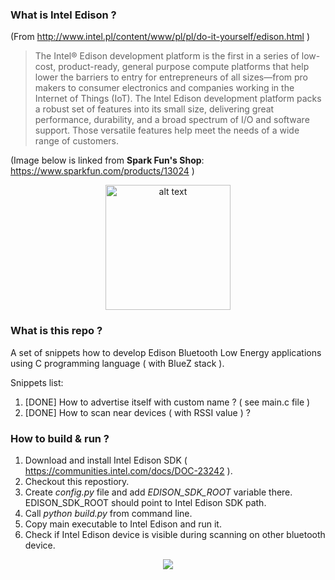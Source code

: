 ### What is Intel Edison ?
(From http://www.intel.pl/content/www/pl/pl/do-it-yourself/edison.html )
>The Intel® Edison development platform is the first in a series of low-cost, product-ready, general purpose compute platforms that help lower the barriers to entry for entrepreneurs of all sizes—from pro makers to consumer electronics and companies working in the Internet of Things (IoT). The Intel Edison development platform packs a robust set of features into its small size, delivering great performance, durability, and a broad spectrum of I/O and software support. Those versatile features help meet the needs of a wide range of customers.

(Image below is linked from **Spark Fun's Shop**: https://www.sparkfun.com/products/13024 )
<div align="center"><img src="https://cdn.sparkfun.com//assets/parts/1/0/0/1/0/13024-01.jpg" alt="alt text" width="200px"/></div>

### What is this repo ?

A set of snippets how to develop Edison Bluetooth Low Energy applications using C programming language ( with BlueZ stack ).

Snippets list:

1. [DONE] How to advertise itself with custom name ? ( see main.c file )
2. [DONE] How to scan near devices ( with RSSI value ) ?

### How to build & run ?

1. Download and install Intel Edison SDK ( https://communities.intel.com/docs/DOC-23242 ).
2. Checkout this repostiory.
3. Create *config.py* file and add *EDISON_SDK_ROOT* variable there. EDISON_SDK_ROOT should point to Intel Edison SDK path.
4. Call *python build.py* from command line.
5. Copy main executable to Intel Edison and run it.
6. Check if Intel Edison device is visible during scanning on other bluetooth device.


<div align="center"><img src="http://i.imgur.com/zAGqc03.png"></div>

